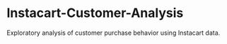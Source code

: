 # Instacart-Customer-Analysis
Exploratory analysis of customer purchase behavior using Instacart data.
